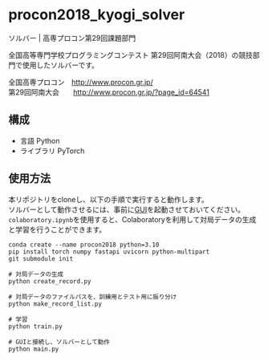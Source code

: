 # procon2018_kyogi_solver
ソルバー | 高専プロコン第29回課題部門

全国高等専門学校プログラミングコンテスト 第29回阿南大会（2018）の競技部門で使用したソルバーです。


全国高専プロコン　http://www.procon.gr.jp/  
第29回阿南大会　　http://www.procon.gr.jp/?page_id=64541

## 構成
* 言語 Python
* ライブラリ PyTorch

## 使用方法
本リポジトリをcloneし、以下の手順で実行すると動作します。  
ソルバーとして動作させるには、事前に[GUI](https://github.com/nnct-jo-ken/procon2018_kyogi_GUI)を起動させておいてください。  
`colaboratory.ipynb`を使用すると、Colaboratoryを利用して対局データの生成と学習を行うことができます。

```
conda create --name procon2018 python=3.10
pip install torch numpy fastapi uvicorn python-multipart
git submodule init
```

```
# 対局データの生成
python create_record.py

# 対局データのファイルパスを、訓練用とテスト用に振り分け
python make_record_list.py

# 学習
python train.py

# GUIと接続し、ソルバーとして動作
python main.py
```
